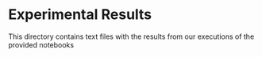 # Experimental Results

This directory contains text files with the results from our executions of the provided notebooks
